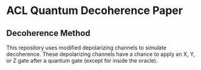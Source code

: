 # ACL Quantum Decoherence Paper

## Decoherence Method
This repository uses modified depolarizing channels to simulate decoherence. These depolarizing channels have a chance to apply an X, Y, or Z gate after a quantum gate (except for inside the oracle). 